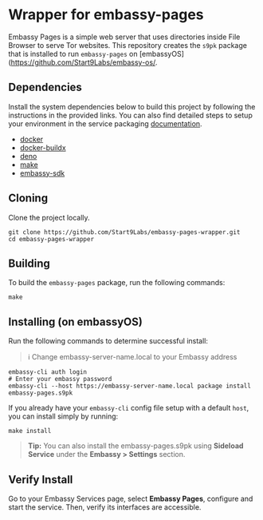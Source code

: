 # Wrapper for embassy-pages

Embassy Pages is a simple web server that uses directories inside File Browser to serve Tor websites. This repository creates the `s9pk` package that is installed to run `embassy-pages` on [embassyOS](https://github.com/Start9Labs/embassy-os/.

## Dependencies

Install the system dependencies below to build this project by following the instructions in the provided links. You can also find detailed steps to setup your environment in the service packaging [documentation](https://github.com/Start9Labs/service-pipeline#development-environment).

- [docker](https://docs.docker.com/get-docker)
- [docker-buildx](https://docs.docker.com/buildx/working-with-buildx/)
- [deno](https://deno.land/#installation)
- [make](https://www.gnu.org/software/make/)
- [embassy-sdk](https://github.com/Start9Labs/embassy-os/tree/master/backend)

## Cloning

Clone the project locally.

```
git clone https://github.com/Start9Labs/embassy-pages-wrapper.git
cd embassy-pages-wrapper
```

## Building

To build the `embassy-pages` package, run the following commands:

```
make
```

## Installing (on embassyOS)

Run the following commands to determine successful install:
> :information_source: Change embassy-server-name.local to your Embassy address

```
embassy-cli auth login
# Enter your embassy password
embassy-cli --host https://embassy-server-name.local package install embassy-pages.s9pk
```

If you already have your `embassy-cli` config file setup with a default `host`, you can install simply by running:

```
make install
```

>**Tip:** You can also install the embassy-pages.s9pk using **Sideload Service** under the **Embassy > Settings** section.

## Verify Install

Go to your Embassy Services page, select **Embassy Pages**, configure and start the service. Then, verify its interfaces are accessible.
